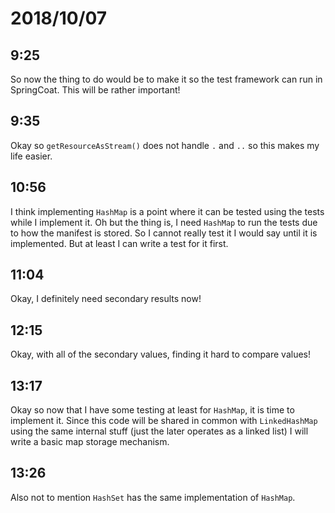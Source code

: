 # 2018/10/07

## 9:25

So now the thing to do would be to make it so the test framework can run in
SpringCoat. This will be rather important!

## 9:35

Okay so `getResourceAsStream()` does not handle `.` and `..` so this makes
my life easier.

## 10:56

I think implementing `HashMap` is a point where it can be tested using the
tests while I implement it. Oh but the thing is, I need `HashMap` to run
the tests due to how the manifest is stored. So I cannot really test it I
would say until it is implemented. But at least I can write a test for it
first.

## 11:04

Okay, I definitely need secondary results now!

## 12:15

Okay, with all of the secondary values, finding it hard to compare values!

## 13:17

Okay so now that I have some testing at least for `HashMap`, it is time to
implement it. Since this code will be shared in common with `LinkedHashMap`
using the same internal stuff (just the later operates as a linked list)
I will write a basic map storage mechanism.

## 13:26

Also not to mention `HashSet` has the same implementation of `HashMap`.
